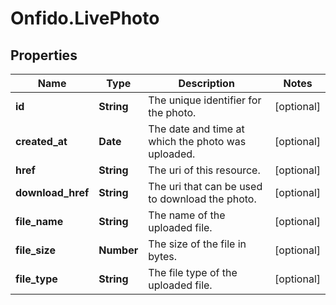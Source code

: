# Onfido.LivePhoto

## Properties
Name | Type | Description | Notes
------------ | ------------- | ------------- | -------------
**id** | **String** | The unique identifier for the photo. | [optional] 
**created_at** | **Date** | The date and time at which the photo was uploaded. | [optional] 
**href** | **String** | The uri of this resource. | [optional] 
**download_href** | **String** | The uri that can be used to download the photo. | [optional] 
**file_name** | **String** | The name of the uploaded file. | [optional] 
**file_size** | **Number** | The size of the file in bytes. | [optional] 
**file_type** | **String** | The file type of the uploaded file. | [optional] 


